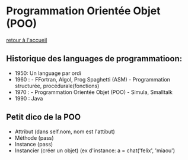 # Programmation Orientée Objet (POO)
[retour à l'accueil](https://github.com/h4r1cX/NSIpedia/blob/main/accueil.md)

## Historique des languages de programmatioon:
* 1950: Un language par ordi
* 1960 : - FFortran, Algol, Prog Spaghetti (ASM) - Programmation structurée, procédurale(fonctions)
* 1970 : - Programmation Orientée Objet (POO) - Simula, Smalltalk
* 1990 : Java

## Petit dico de la POO
* Attribut (dans self.nom, nom est l'attibut)
* Méthode (pass)
* Instance (pass)
* Instancier (créer un objet) (ex d'instance: a = chat('felix', 'miaou')
